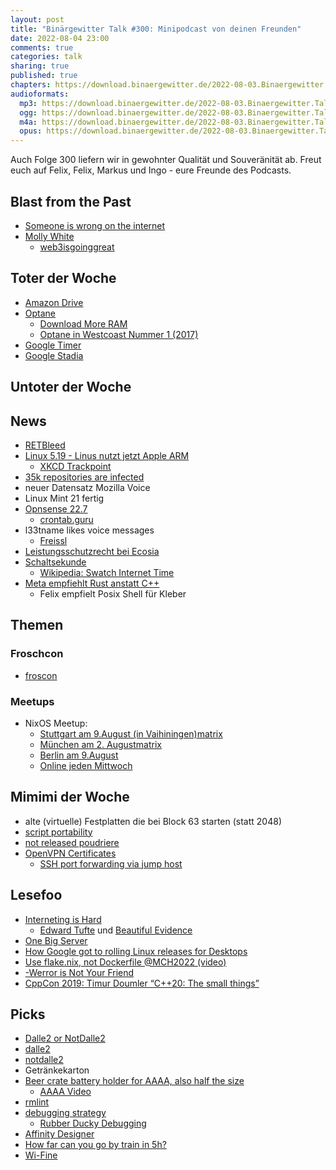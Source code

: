 ```yaml
---
layout: post
title: "Binärgewitter Talk #300: Minipodcast von deinen Freunden"
date: 2022-08-04 23:00
comments: true
categories: talk
sharing: true
published: true
chapters: https://download.binaergewitter.de/2022-08-03.Binaergewitter.Talk.300.chapters.txt
audioformats:
  mp3: https://download.binaergewitter.de/2022-08-03.Binaergewitter.Talk.300.mp3
  ogg: https://download.binaergewitter.de/2022-08-03.Binaergewitter.Talk.300.ogg
  m4a: https://download.binaergewitter.de/2022-08-03.Binaergewitter.Talk.300.m4a
  opus: https://download.binaergewitter.de/2022-08-03.Binaergewitter.Talk.300.opus
---
```

Auch Folge 300 liefern wir in gewohnter Qualität und Souveränität ab. Freut euch auf Felix, Felix, Markus und Ingo - eure Freunde des Podcasts.

## Blast from the Past
- [Someone is wrong on the internet]( https://xkcd.com/386/ )
- [Molly White]( https://blog.binaergewitter.de/2022/07/12/binaergewitter-talk-number-299-hyperwie/#isso-2151 )
  * [web3isgoinggreat](https://web3isgoinggreat.com/)

## Toter der Woche
- [Amazon Drive]( https://www.golem.de/news/cloud-speicher-amazon-drive-wird-eingestellt-2207-167273.html )
- [Optane]( https://www.heise.de/news/Optane-Intel-stampft-seine-letzte-Speichersparte-ein-7194159.html )
  * [Download More RAM]( https://downloadmoreram.com/ )
  * [Optane in Westcoast Nummer 1 (2017)]( https://blog.binaergewitter.de/2017/04/04/binaergewitter-westcoast-number-1/ )
- [Google Timer]( https://news.ycombinator.com/item?id=32295674 )
- [Google Stadia]( )

## Untoter der Woche

## News
- [RETBleed]( https://en.wikipedia.org/wiki/Retbleed )
- [Linux 5.19 - Linus nutzt jetzt Apple ARM](https://kernelnewbies.org/Linux_5.19)
  - [XKCD Trackpoint]( https://xkcd.com/243/ )
- [35k repositories are infected]( https://twitter.com/stephenlacy/status/1554697077430505473)
- neuer Datensatz Mozilla Voice
- Linux Mint 21 fertig
- [Opnsense 22.7]( https://github.com/opnsense/changelog/blob/aa73d9bd7dd2009d10c775184625f56ffabf053e/community/22.7/22.7#L142 )
  * [crontab.guru]( https://crontab.guru/ )
- l33tname likes voice messages
  * [Freissl]( https://github.com/Binaergewitter/freiSSl )
- [Leistungsschutzrecht bei Ecosia]( https://www.heise.de/news/Leistungsschutzrecht-kommt-Suchmaschine-Ecosia-teuer-7191894.html )
- [Schaltsekunde]( https://www.golem.de/news/it-zeitprobleme-die-schaltsekunde-soll-weg-und-das-ist-auch-gut-so-2207-167192.html )
  * [Wikipedia: Swatch Internet Time]( https://en.wikipedia.org/wiki/Swatch_Internet_Time )
- [Meta empfiehlt Rust anstatt C++]( https://www.linux-magazin.de/news/meta-empfiehlt-rust-fuer-clis-und-als-c-alternative/ )
  * Felix empfielt Posix Shell für Kleber

## Themen
### Froschcon
- [froscon]( https://www.froscon.de/ )


### Meetups
- NixOS Meetup:
  - [Stuttgart am 9.August (in Vaihiningen)]( https://discourse.nixos.org/t/relaunch-of-the-meetup-in-stuttgart-actually-vaihingen-on-the-9th-of-august-2022/20747 )[matrix]( https://matrix.to/#/#nixos-stuttgart:matrix.org )
  - [München am 2. August]( https://discourse.nixos.org/t/new-meetup-in-munich-actually-garching-on-the-2th-august-2022/20614/6 )[matrix]( https://matrix.to/#/#nixos-munich:thalheim.io )
  - [Berlin am 9.August]( https://www.meetup.com/de-DE/Berlin-NixOS-Meetup/?_locale=de-DE )
  - [Online jeden Mittwoch]( https://discourse.nixos.org/t/german-casual-mumble-meetup-every-wednesday-19-00-23-00-cest/7941 )


## Mimimi der Woche
- alte (virtuelle) Festplatten die bei Block 63 starten (statt 2048)
- [script portability]( https://stackoverflow.com/questions/21612980/why-is-usr-bin-env-bash-superior-to-bin-bash/72332845#72332845 )
- [not released poudriere]( https://twitter.com/l33tname/status/1553394909859676160 )
- [OpenVPN Certificates]( https://l33tsource.com/blog/2020/04/23/OPNsense-to-MikroTik-site-to-site-tunnel/ )
  * [SSH port forwarding via jump host]( https://l33tsource.com/blog/2022/07/15/SSH-port-forwarding/ )

## Lesefoo
- [Interneting is Hard]( https://www.internetingishard.com/ )
    * [Edward Tufte]( https://de.wikipedia.org/wiki/Edward_Tufte ) und [Beautiful Evidence](https://amzn.to/3Qec0vi)
- [One Big Server]( https://specbranch.com/posts/one-big-server/ )
- [How Google got to rolling Linux releases for Desktops]( https://cloud.google.com/blog/topics/developers-practitioners/how-google-got-to-rolling-linux-releases-for-desktops?authuser=0 )
- [Use flake.nix, not Dockerfile @MCH2022 (video)]( https://www.youtube.com/watch?v=0uixRE8xlbY )
- [-Werror is Not Your Friend]( https://embeddedartistry.com/blog/2017/05/22/werror-is-not-your-friend/ )
- [CppCon 2019: Timur Doumler “C++20: The small things”]( https://www.youtube.com/watch?v=Xb6u8BrfHjw )

## Picks
- [Dalle2 or NotDalle2]( https://crul.github.io/rDalle2OrRNotDalle2/ )
 - [dalle2]( https://old.reddit.com/r/dalle2 ) 
 - [notdalle2]( https://old.reddit.com/r/notdalle2 )
- Getränkekarton
- [Beer crate battery holder for AAAA, also half the size]( https://www.thingiverse.com/thing:4927883 )
  - [AAAA Video]( https://www.youtube.com/watch?v=V-T3f4ukgOk )
- [rmlint]( https://rmlint.readthedocs.io/en/latest/ )
- [debugging strategy]( https://twitter.com/b0rk/status/1546875361002135554 )
  - [Rubber Ducky Debugging]( https://en.wikipedia.org/wiki/Rubber_duck_debugging )
- [Affinity Designer]( https://affinity.serif.com/en-gb/designer/ )
- [How far can you go by train in 5h?]( https://chronotrains-eu.vercel.app/ )
- [Wi-Fine]( https://wifine.gitlab.io/ )
